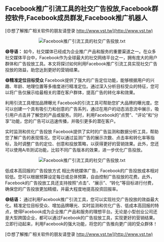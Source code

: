 ## **Facebook推广引流工具的社交广告投放,Facebook群控软件,Facebook成员群发,Facebook推广机器人**

[😍想了解推广相关软件的朋友请登录 http://www.vst.tw](http://www.vst.tw)

 <center><img src="https://vst.tw/MP4/tuiguang/png/0.png" alt="Facebook推广引流工具的社交广告投放.txt"></center>

**😄导语：**
如今，社交媒体已经成为企业推广产品和服务的重要渠道之一。在众多社交媒体平台中，Facebook作为全球最大的社交网络平台之一，拥有庞大的用户群体和广告投放工具。本文将探讨如何利用Facebook推广引流工具实现社交广告投放的效益，助您达到更好的营销结果。

**😄精准定位目标受众**
Facebook提供了强大的广告定位功能，能够根据用户的兴趣、年龄、地理位置等多维度进行精准定位。通过深入分析目标受众的特征，您可以将广告仅展示给最相关的潜在客户群体，提高广告的转化率和效果。

利用引流工具增加品牌曝光
Facebook的引流工具可帮助您扩大品牌的曝光度。您可以创建一个具有吸引力和创意的广告系列，通过在用户的动态消息流中展示，吸引用户点击并了解您的产品或服务。同时，利用Facebook的“点赞”、“评论”和“分享”功能，您的广告可以迅速传播，并吸引更多的潜在客户。

实时监测和优化广告投放
Facebook提供了实时的广告监测和数据分析工具，帮助您了解广告的表现情况。您可以通过监测广告的展示次数、点击率和转化率等指标，及时调整广告的定位、创意和投放策略，以获得更好的营销效果。此外，您还可以使用A/B测试功能，比较不同广告版本的效果，进一步优化广告投放。

 <center><img src="https://vst.tw/MP4/tuiguang/png/0.png" alt="Facebook推广引流工具的社交广告投放.txt"></center>

低成本高回报的广告投放方式
相比传统媒体广告，Facebook的广告投放成本相对较低。您可以根据预算设定每日或总体预算，自由控制广告投放的花费。此外，Facebook的广告投放工具还支持按照“点击”、“展示”、“转化”等目标进行付费，确保您的广告投放更加精细，并最大程度地提高投资回报率。

**😄结语：**
通过利用Facebook推广引流工具，您可以实现社交广告投放的效益最大化。精准定位目标受众、增加品牌曝光、实时监测和优化广告、低成本高回报的特点，使得Facebook成为企业推广产品和服务的理想平台。无论是小型创业公司还是大型跨国企业，都可以通过Facebook的广告投放工具，实现更好的营销结果。立即行动起来，利用Facebook的强大功能，将您的广告推向更广阔的受众群体！

[😍想了解推广相关软件的朋友请登录 http://www.vst.tw](http://www.vst.tw)



